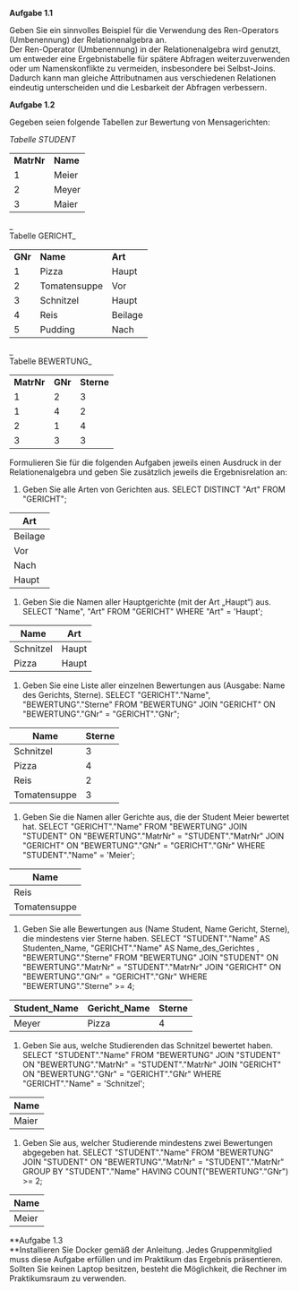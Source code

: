 
**Aufgabe 1.1**

Geben Sie ein sinnvolles Beispiel für die Verwendung des Ren-Operators (Umbenennung) der Relationenalgebra an.  
Der Ren-Operator (Umbenennung) in der Relationenalgebra wird genutzt, um entweder eine Ergebnistabelle für spätere Abfragen weiterzuverwenden oder um Namenskonflikte zu vermeiden, insbesondere bei Selbst-Joins. Dadurch kann man gleiche Attributnamen aus verschiedenen Relationen eindeutig unterscheiden und die Lesbarkeit der Abfragen verbessern.
  

**Aufgabe 1.2**

Gegeben seien folgende Tabellen zur Bewertung von Mensagerichten:

_Tabelle STUDENT_

|   |   |
|---|---|
|**MatrNr**|**Name**|
|1|Meier|
|2|Meyer|
|3|Maier|

_  
Tabelle GERICHT_

|   |   |   |
|---|---|---|
|**GNr**|**Name**|**Art**|
|1|Pizza|Haupt|
|2|Tomatensuppe|Vor|
|3|Schnitzel|Haupt|
|4|Reis|Beilage|
|5|Pudding|Nach|

_  
Tabelle BEWERTUNG_

|            |         |            |
| ---------- | ------- | ---------- |
| **MatrNr** | **GNr** | **Sterne** |
| 1          | 2       | 3          |
| 1          | 4       | 2          |
| 2          | 1       | 4          |
| 3          | 3       | 3          |

  
Formulieren Sie für die folgenden Aufgaben jeweils einen Ausdruck in der Relationenalgebra und geben Sie zusätzlich jeweils die Ergebnisrelation an:

1. Geben Sie alle Arten von Gerichten aus.
		SELECT DISTINCT "Art" FROM "GERICHT";


| Art     |
| ------- |
| Beilage |
| Vor     |
| Nach    |
| Haupt   |



1. Geben Sie die Namen aller Hauptgerichte (mit der Art „Haupt“) aus.
		SELECT "Name", "Art" FROM "GERICHT" WHERE "Art" = 'Haupt';


| Name      | Art   |
| --------- | ----- |
| Schnitzel | Haupt |
| Pizza     | Haupt |

1. Geben Sie eine Liste aller einzelnen Bewertungen aus (Ausgabe: Name des Gerichts, Sterne).
		SELECT "GERICHT"."Name", "BEWERTUNG"."Sterne" 
		FROM "BEWERTUNG" 
		JOIN "GERICHT" ON "BEWERTUNG"."GNr" = "GERICHT"."GNr";



| Name         | Sterne |
| ------------ | ------ |
| Schnitzel    | 3      |
| Pizza        | 4      |
| Reis         | 2      |
| Tomatensuppe | 3      |


1. Geben Sie die Namen aller Gerichte aus, die der Student Meier bewertet hat.
		SELECT "GERICHT"."Name"
		FROM "BEWERTUNG" 
		JOIN "STUDENT" ON "BEWERTUNG"."MatrNr" = "STUDENT"."MatrNr" 
		JOIN "GERICHT" ON "BEWERTUNG"."GNr" = "GERICHT"."GNr" 
		WHERE "STUDENT"."Name" = 'Meier';


| Name         |
| ------------ |
| Reis         |
| Tomatensuppe |


1. Geben Sie alle Bewertungen aus (Name Student, Name Gericht, Sterne), die mindestens vier Sterne haben.
		SELECT "STUDENT"."Name" AS Studenten_Name, "GERICHT"."Name" AS Name_des_Gerichtes , "BEWERTUNG"."Sterne"
		FROM "BEWERTUNG" 
		JOIN "STUDENT" ON "BEWERTUNG"."MatrNr" = "STUDENT"."MatrNr" 
		JOIN "GERICHT" ON "BEWERTUNG"."GNr" = "GERICHT"."GNr" 
		WHERE "BEWERTUNG"."Sterne" >= 4;

| Student_Name | Gericht_Name | Sterne |
| ------------ | ------------ | ------ |
| Meyer        | Pizza        | 4      |

1. Geben Sie aus, welche Studierenden das Schnitzel bewertet haben.
		SELECT "STUDENT"."Name" 
		FROM "BEWERTUNG" 
		JOIN "STUDENT" ON "BEWERTUNG"."MatrNr" = "STUDENT"."MatrNr" 
		JOIN "GERICHT" ON "BEWERTUNG"."GNr" = "GERICHT"."GNr" 
		WHERE "GERICHT"."Name" = 'Schnitzel';


| Name  |
| ----- |
| Maier |

1. Geben Sie aus, welcher Studierende mindestens zwei Bewertungen abgegeben hat.
		SELECT "STUDENT"."Name" 
		FROM "BEWERTUNG" 
		JOIN "STUDENT" ON "BEWERTUNG"."MatrNr" = "STUDENT"."MatrNr" 
		GROUP BY "STUDENT"."Name" 
		HAVING COUNT("BEWERTUNG"."GNr") >= 2;

| Name  |
| ----- |
| Meier |

  
  
**Aufgabe 1.3  
**Installieren Sie Docker gemäß der Anleitung. Jedes Gruppenmitglied muss diese Aufgabe erfüllen und im Praktikum das Ergebnis präsentieren. Sollten Sie keinen Laptop besitzen, besteht die Möglichkeit, die Rechner im Praktikumsraum zu verwenden.